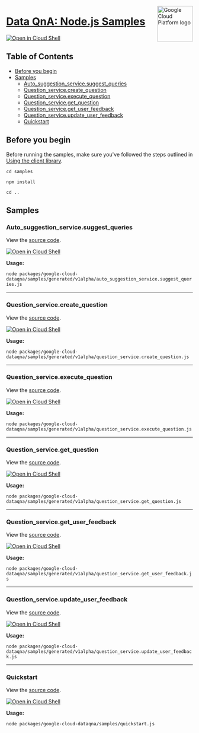 [//]: # "This README.md file is auto-generated, all changes to this file will be lost."
[//]: # "To regenerate it, use `python -m synthtool`."
<img src="https://avatars2.githubusercontent.com/u/2810941?v=3&s=96" alt="Google Cloud Platform logo" title="Google Cloud Platform" align="right" height="96" width="96"/>

# [Data QnA: Node.js Samples](https://github.com/googleapis/google-cloud-node)

[![Open in Cloud Shell][shell_img]][shell_link]



## Table of Contents

* [Before you begin](#before-you-begin)
* [Samples](#samples)
  * [Auto_suggestion_service.suggest_queries](#auto_suggestion_service.suggest_queries)
  * [Question_service.create_question](#question_service.create_question)
  * [Question_service.execute_question](#question_service.execute_question)
  * [Question_service.get_question](#question_service.get_question)
  * [Question_service.get_user_feedback](#question_service.get_user_feedback)
  * [Question_service.update_user_feedback](#question_service.update_user_feedback)
  * [Quickstart](#quickstart)

## Before you begin

Before running the samples, make sure you've followed the steps outlined in
[Using the client library](https://github.com/googleapis/google-cloud-node#using-the-client-library).

`cd samples`

`npm install`

`cd ..`

## Samples



### Auto_suggestion_service.suggest_queries

View the [source code](https://github.com/googleapis/google-cloud-node/blob/master/packages/google-cloud-dataqna/samples/generated/v1alpha/auto_suggestion_service.suggest_queries.js).

[![Open in Cloud Shell][shell_img]](https://console.cloud.google.com/cloudshell/open?git_repo=https://github.com/googleapis/google-cloud-node&page=editor&open_in_editor=packages/google-cloud-dataqna/samples/generated/v1alpha/auto_suggestion_service.suggest_queries.js,samples/README.md)

__Usage:__


`node packages/google-cloud-dataqna/samples/generated/v1alpha/auto_suggestion_service.suggest_queries.js`


-----




### Question_service.create_question

View the [source code](https://github.com/googleapis/google-cloud-node/blob/master/packages/google-cloud-dataqna/samples/generated/v1alpha/question_service.create_question.js).

[![Open in Cloud Shell][shell_img]](https://console.cloud.google.com/cloudshell/open?git_repo=https://github.com/googleapis/google-cloud-node&page=editor&open_in_editor=packages/google-cloud-dataqna/samples/generated/v1alpha/question_service.create_question.js,samples/README.md)

__Usage:__


`node packages/google-cloud-dataqna/samples/generated/v1alpha/question_service.create_question.js`


-----




### Question_service.execute_question

View the [source code](https://github.com/googleapis/google-cloud-node/blob/master/packages/google-cloud-dataqna/samples/generated/v1alpha/question_service.execute_question.js).

[![Open in Cloud Shell][shell_img]](https://console.cloud.google.com/cloudshell/open?git_repo=https://github.com/googleapis/google-cloud-node&page=editor&open_in_editor=packages/google-cloud-dataqna/samples/generated/v1alpha/question_service.execute_question.js,samples/README.md)

__Usage:__


`node packages/google-cloud-dataqna/samples/generated/v1alpha/question_service.execute_question.js`


-----




### Question_service.get_question

View the [source code](https://github.com/googleapis/google-cloud-node/blob/master/packages/google-cloud-dataqna/samples/generated/v1alpha/question_service.get_question.js).

[![Open in Cloud Shell][shell_img]](https://console.cloud.google.com/cloudshell/open?git_repo=https://github.com/googleapis/google-cloud-node&page=editor&open_in_editor=packages/google-cloud-dataqna/samples/generated/v1alpha/question_service.get_question.js,samples/README.md)

__Usage:__


`node packages/google-cloud-dataqna/samples/generated/v1alpha/question_service.get_question.js`


-----




### Question_service.get_user_feedback

View the [source code](https://github.com/googleapis/google-cloud-node/blob/master/packages/google-cloud-dataqna/samples/generated/v1alpha/question_service.get_user_feedback.js).

[![Open in Cloud Shell][shell_img]](https://console.cloud.google.com/cloudshell/open?git_repo=https://github.com/googleapis/google-cloud-node&page=editor&open_in_editor=packages/google-cloud-dataqna/samples/generated/v1alpha/question_service.get_user_feedback.js,samples/README.md)

__Usage:__


`node packages/google-cloud-dataqna/samples/generated/v1alpha/question_service.get_user_feedback.js`


-----




### Question_service.update_user_feedback

View the [source code](https://github.com/googleapis/google-cloud-node/blob/master/packages/google-cloud-dataqna/samples/generated/v1alpha/question_service.update_user_feedback.js).

[![Open in Cloud Shell][shell_img]](https://console.cloud.google.com/cloudshell/open?git_repo=https://github.com/googleapis/google-cloud-node&page=editor&open_in_editor=packages/google-cloud-dataqna/samples/generated/v1alpha/question_service.update_user_feedback.js,samples/README.md)

__Usage:__


`node packages/google-cloud-dataqna/samples/generated/v1alpha/question_service.update_user_feedback.js`


-----




### Quickstart

View the [source code](https://github.com/googleapis/google-cloud-node/blob/master/packages/google-cloud-dataqna/samples/quickstart.js).

[![Open in Cloud Shell][shell_img]](https://console.cloud.google.com/cloudshell/open?git_repo=https://github.com/googleapis/google-cloud-node&page=editor&open_in_editor=packages/google-cloud-dataqna/samples/quickstart.js,samples/README.md)

__Usage:__


`node packages/google-cloud-dataqna/samples/quickstart.js`






[shell_img]: https://gstatic.com/cloudssh/images/open-btn.png
[shell_link]: https://console.cloud.google.com/cloudshell/open?git_repo=https://github.com/googleapis/google-cloud-node&page=editor&open_in_editor=samples/README.md
[product-docs]: https://cloud.google.com/bigquery/docs
